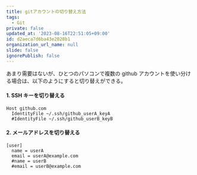 ```yaml
---
title: gitアカウントの切り替え方法
tags:
  - Git
private: false
updated_at: '2023-08-16T22:51:05+09:00'
id: d2aeca7d6ba43e2028b1
organization_url_name: null
slide: false
ignorePublish: false
---
```


あまり需要はないが、ひとつのパソコンで複数の github アカウントを使い分ける場合は、以下のようにすると切り替えができる。

#### 1. SSH キーを切り替える

```sh:~/.ssh/config
Host github.com
  IdentityFile ~/.ssh/github_userA_keyA
  #IdentityFile ~/.ssh/github_userB_keyB
```

#### 2. メールアドレスを切り替える

```sh:~/.gitconfig
[user]
  name = userA
  email = userA@example.com
  #name = userB
  #email = userB@example.com
```
